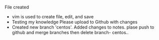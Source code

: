File created
- vim is used to create file, edit, and save
- Testing my knowledge Please upload to Github with changes
- Created new branch 'centos'. Added changes to notes. plase push to github and merge branches then delete branch-
centos..
